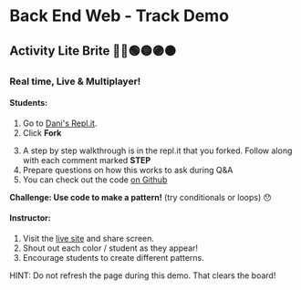 # Back End Web - Track Demo

## Activity Lite Brite 🔴🔵🟢🟡🟣🟠

### Real time, Live & Multiplayer!


#### Students:

1. Go to [Dani's Repl.it](https://repl.it/@droxey/litebrite-client#main.py).
2. Click **Fork**
<!--3. On the sidebar, right click on **.env.sample** and **rename** it to **.env**-->
3. A step by step walkthrough is in the repl.it that you forked. Follow along with each comment marked **STEP**
4. Prepare questions on how this works to ask during Q&A
5. You can check out the code [on Github](https://github.com/droxey/litebrite)

**Challenge: Use code to make a pattern!** (try conditionals or loops) 😯


#### Instructor:

1. Visit the [live site](https://litebrite.live) and share screen.
2. Shout out each color / student as they appear!
3. Encourage students to create different patterns.

HINT: Do not refresh the page during this demo. That clears the board!

